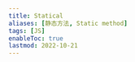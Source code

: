 ```yaml
---
title: Statical
aliases: [静态方法, Static method]
tags: [JS]
enableToc: true
lastmod: 2022-10-21
---
```

